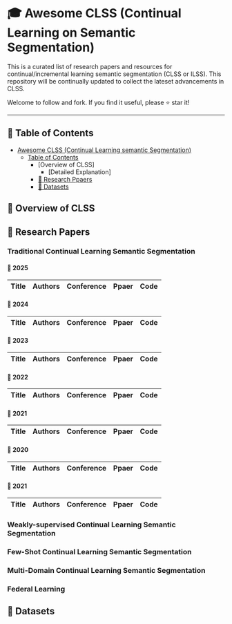 # 🎓 Awesome CLSS (Continual Learning on Semantic Segmentation)
This is a curated list of research papers and resources for continual/incremental learning semantic segmentation (CLSS or ILSS). This repository will be continually updated to collect the lateset advancements in CLSS.

Welcome to follow and fork. If you find it useful, please ⭐️ star it!

---
## 📖 Table of Contents

- [Awesome CLSS (Continual Learning semantic Segmentation)](#-awesome-clss-continual-learning-on-semantic-segmentation)
  - [Table of Contents](#-table-of-contents)
    - [Overview of CLSS]
      - [Detailed Explanation]
    - [📜 Research Ppaers](#-research-papers)
    - [📂 Datasets](#-datasets)

## 🎯 Overview of CLSS


## 📜 Research Papers

### Traditional Continual Learning Semantic Segmentation
 #### **📆 2025**
 | Title | Authors | Conference | Ppaer | Code |
 |-------|---------|------------|-------|------|

 #### **📆 2024**
 | Title | Authors | Conference | Ppaer | Code |
 |-------|---------|------------|-------|------|


 #### **📆 2023**
 | Title | Authors | Conference | Ppaer | Code |
 |-------|---------|------------|-------|------|

 #### **📆 2022**
 | Title | Authors | Conference | Ppaer | Code |
 |-------|---------|------------|-------|------|


 #### **📆 2021**
 | Title | Authors | Conference | Ppaer | Code |
 |-------|---------|------------|-------|------|



 #### **📆 2020**
 | Title | Authors | Conference | Ppaer | Code |
 |-------|---------|------------|-------|------|


 #### **📆 2021**
 | Title | Authors | Conference | Ppaer | Code |
 |-------|---------|------------|-------|------|

### Weakly-supervised Continual Learning Semantic Segmentation


### Few-Shot Continual Learning Semantic Segmentation

### Multi-Domain Continual Learning Semantic Segmentation

### Federal Learning

## 📂 Datasets

